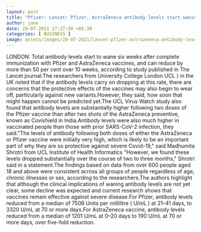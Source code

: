 ```yaml
---
layout: post
title: "Pfizer: Lancet: Pfizer, AstraZeneca antibody levels start waning after six weeks, Health News, ET HealthWorld"
author: jane 
date: 28-07-2021 17:27:50 +05:30 
categories: [ BUSINESS ] 
image: assets/images/28-07-2021/lancet-pfizer-astrazeneca-antibody-levels-start-waning-after-six-weeks.jpg
---
```

LONDON: Total antibody levels start to wane six weeks after complete immunization with Pfizer and AstraZeneca vaccines, and can reduce by more than 50 per cent over 10 weeks, according to study published in The Lancet journal.The researchers from University College London UCL ) in the UK noted that if the antibody levels carry on dropping at this rate, there are concerns that the protective effects of the vaccines may also begin to wear off, particularly against new variants.However, they said, how soon that might happen cannot be predicted yet.The UCL Virus Watch study also found that antibody levels are substantially higher following two doses of the Pfizer vaccine than after two shots of the AstraZeneca preventive, known as Covishield in India.Antibody levels were also much higher in vaccinated people than those with prior SARS-CoV-2 infection, they said."The levels of antibody following both doses of either the AstraZeneca or Pfizer vaccine were initially very high, which is likely to be an important part of why they are so protective against severe Covid-19," said Madhumita Shrotri from UCL Institute of Health Informatics "However, we found these levels dropped substantially over the course of two to three months," Shrotri said in a statement.The findings based on data from over 600 people aged 18 and above were consistent across all groups of people regardless of age, chronic illnesses or sex, according to the researchers.The authors highlight that although the clinical implications of waning antibody levels are not yet clear, some decline was expected and current research shows that vaccines remain effective against severe disease.For Pfizer, antibody levels reduced from a median of 7506 Units per millilitre ( U/mL ) at 21–41 days, to 3320 U/mL at 70 or more days.For AstraZeneca vaccine, antibody levels reduced from a median of 1201 U/mL at 0–20 days to 190 U/mL at 70 or more days, over five-fold reduction.